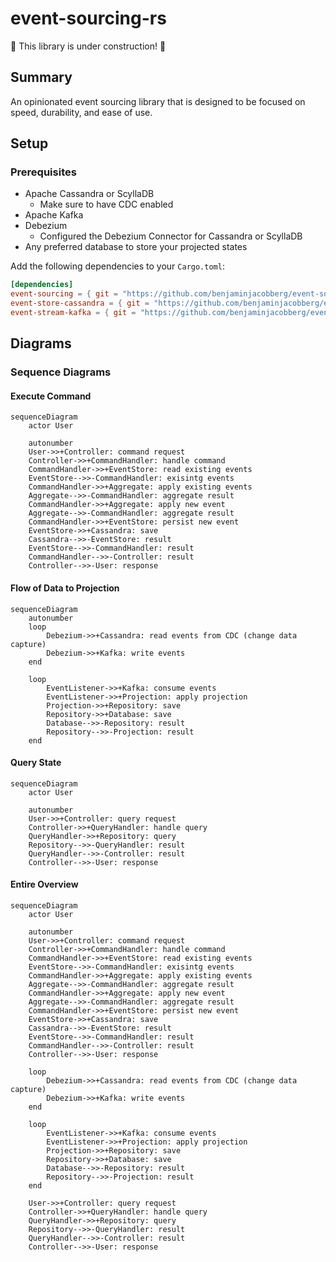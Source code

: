 # event-sourcing-rs

🚧 This library is under construction! 🚧

## Summary

An opinionated event sourcing library that is designed to be focused on speed, durability, and ease of use.

## Setup

### Prerequisites

- Apache Cassandra or ScyllaDB
  - Make sure to have CDC enabled
- Apache Kafka
- Debezium
  - Configured the Debezium Connector for Cassandra or ScyllaDB
- Any preferred database to store your projected states

Add the following dependencies to your `Cargo.toml`:
```toml
[dependencies]
event-sourcing = { git = "https://github.com/benjaminjacobberg/event-sourcing-rs" } # Core
event-store-cassandra = { git = "https://github.com/benjaminjacobberg/event-sourcing-rs" } # Cassandra event store implementation
event-stream-kafka = { git = "https://github.com/benjaminjacobberg/event-sourcing-rs" } # Kafka event stream implementation
```

## Diagrams

### Sequence Diagrams

#### Execute Command

```mermaid
sequenceDiagram
    actor User

    autonumber
    User->>+Controller: command request
    Controller->>+CommandHandler: handle command
    CommandHandler->>+EventStore: read existing events
    EventStore-->>-CommandHandler: exisintg events
    CommandHandler->>+Aggregate: apply existing events
    Aggregate-->>-CommandHandler: aggregate result
    CommandHandler->>+Aggregate: apply new event
    Aggregate-->>-CommandHandler: aggregate result
    CommandHandler->>+EventStore: persist new event
    EventStore->>+Cassandra: save
    Cassandra-->>-EventStore: result
    EventStore-->>-CommandHandler: result
    CommandHandler-->>-Controller: result
    Controller-->>-User: response
```

#### Flow of Data to Projection

```mermaid
sequenceDiagram
    autonumber
    loop
        Debezium->>+Cassandra: read events from CDC (change data capture)
        Debezium->>+Kafka: write events
    end

    loop
        EventListener->>+Kafka: consume events
        EventListener->>+Projection: apply projection
        Projection->>+Repository: save
        Repository->>+Database: save
        Database-->>-Repository: result
        Repository-->>-Projection: result
    end
```

#### Query State

```mermaid
sequenceDiagram
    actor User

    autonumber
    User->>+Controller: query request
    Controller->>+QueryHandler: handle query
    QueryHandler->>+Repository: query
    Repository-->>-QueryHandler: result
    QueryHandler-->>-Controller: result
    Controller-->>-User: response
```

#### Entire Overview

```mermaid
sequenceDiagram
    actor User

    autonumber
    User->>+Controller: command request
    Controller->>+CommandHandler: handle command
    CommandHandler->>+EventStore: read existing events
    EventStore-->>-CommandHandler: exisintg events
    CommandHandler->>+Aggregate: apply existing events
    Aggregate-->>-CommandHandler: aggregate result
    CommandHandler->>+Aggregate: apply new event
    Aggregate-->>-CommandHandler: aggregate result
    CommandHandler->>+EventStore: persist new event
    EventStore->>+Cassandra: save
    Cassandra-->>-EventStore: result
    EventStore-->>-CommandHandler: result
    CommandHandler-->>-Controller: result
    Controller-->>-User: response
    
    loop
        Debezium->>+Cassandra: read events from CDC (change data capture)
        Debezium->>+Kafka: write events
    end

    loop
        EventListener->>+Kafka: consume events
        EventListener->>+Projection: apply projection
        Projection->>+Repository: save
        Repository->>+Database: save
        Database-->>-Repository: result
        Repository-->>-Projection: result
    end

    User->>+Controller: query request
    Controller->>+QueryHandler: handle query
    QueryHandler->>+Repository: query
    Repository-->>-QueryHandler: result
    QueryHandler-->>-Controller: result
    Controller-->>-User: response
```
